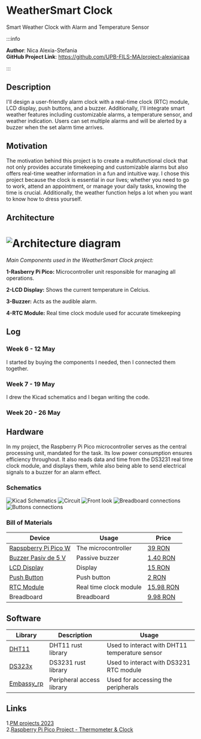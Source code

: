 # WeatherSmart Clock
Smart Weather Clock with Alarm and Temperature Sensor

:::info 

**Author**: Nica Alexia-Stefania \
**GitHub Project Link**: https://github.com/UPB-FILS-MA/project-alexianicaa

:::

## Description

I'll design a user-friendly alarm clock with a real-time clock (RTC) module, LCD display, push buttons, and a buzzer. Additionally, I'll integrate smart weather features including customizable alarms, a temperature sensor, and weather indication. Users can set multiple alarms and will be alerted by a buzzer when the set alarm time arrives.

## Motivation

The motivation behind this project is to create a multifunctional clock that not only provides accurate timekeeping and customizable alarms but also offers real-time weather information in a fun and intuitive way. I chose this project because the clock is essential in our lives; whether you need to go to work, attend an appointment, or manage your daily tasks, knowing the time is crucial. Additionally, the weather function helps a lot when you want to know how to dress yourself.

## Architecture 

![Architecture diagram](./architecture.webp)
=======

*Main Components used in the WeatherSmart Clock project:*

  **1-Rasberry Pi Pico:** Microcontroller unit responsible for managing all operations.
  
  **2-LCD Display:** Shows the current temperature in Celcius.
  
  **3-Buzzer:** Acts as the audible alarm.
  
  **4-RTC Module:** Real time clock module used for accurate timekeeping

## Log

<!-- write every week your progress here -->

### Week 6 - 12 May
I started by buying the components I needed, then I connected them together.

### Week 7 - 19 May
I drew the Kicad schematics and I began writing the code.

### Week 20 - 26 May

## Hardware
In my project, the Raspberry Pi Pico microcontroller serves as the central processing unit, mandated for the task. Its low power consumption ensures efficiency throughout. It also reads data and time from the DS3231 real time clock module, and displays them, while also being able to send electrical signals to a buzzer for an alarm effect.


### Schematics
![Kicad Schematics](./schematics.webp)
![Circuit](./1.webp)
![Front look](./2.webp)
![Breadboard connections](./3.webp)
![Buttons connections](./4.webp)


### Bill of Materials

<!-- Fill out this table with all the hardware components that you might need.

The format is 
```
| [Device](link://to/device) | This is used ... | [price](link://to/store) |

```

-->

| Device | Usage | Price |
|--------|--------|-------|
| [Rapspberry Pi Pico W](https://www.raspberrypi.com/documentation/microcontrollers/raspberry-pi-pico.html) | The microcontroller | [39 RON](https://www.optimusdigital.ro/ro/placi-raspberry-pi/12395-raspberry-pi-pico-wh.html?search_query=raspberry+pi+pico+wh&results=24) |
| [Buzzer Pasiv de 5 V](https://components101.com/misc/buzzer-pinout-working-datasheet) |Passive buzzer | [1.40 RON](https://www.optimusdigital.ro/ro/audio-buzzere/634-buzzer-pasiv-de-5-v.html?search_query=buzzer+pasiv&results=15)|
| [LCD Display](https://circuitdigest.com/article/16x2-lcd-display-module-pinout-datasheet)|Display|[15 RON](https://www.optimusdigital.ro/ro/optoelectronice-lcd-uri/62-lcd-1602-cu-interfata-i2c-si-backlight-galben-verde.html?search_query=lcd+1602+i2c&results=4)|
| [Push Button](https://components101.com/switches/push-button)|Push button|[2 RON](https://www.optimusdigital.ro/ro/butoane-i-comutatoare/1114-buton-cu-capac-rotund-rou.html?search_query=buton&results=222)|
| [RTC Module](https://www.analog.com/media/en/technical-documentation/data-sheets/DS3231.pdf)|Real time clock module|[15.98 RON](https://www.optimusdigital.ro/ro/altele/12402-modul-cu-ceas-in-timp-real-ds3231.html?search_query=ds3231&results=5)|
| Breadboard|Breadboard|[9.98 RON](https://www.optimusdigital.ro/ro/prototipare-breadboard-uri/8-breadboard-830-points.html?search_query=breadboard&results=145)|


## Software

| Library | Description | Usage |
|--------|--------|-------|
|[DHT11](https://docs.rs/dht11/latest/dht11/)|DHT11 rust library|Used to interact with DHT11 temperature sensor|
|[DS323x](https://lib.rs/crates/ds323x)|DS3231 rust library|Used to interact with DS3231 RTC module|
|[Embassy_rp](https://docs.embassy.dev/embassy-rp/git/rp2040/index.html)|Peripheral access library|Used for accessing the peripherals|


## Links
1.[PM projects 2023](https://ocw.cs.pub.ro/courses/pm/prj2023) \
2.[Raspberry Pi Pico Project - Thermometer & Clock](https://www.youtube.com/watch?v=gBofy7MMdIY)
